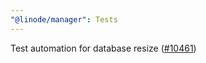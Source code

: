 ```yaml
---
"@linode/manager": Tests
---
```


Test automation for database resize ([#10461](https://github.com/linode/manager/pull/10461))
